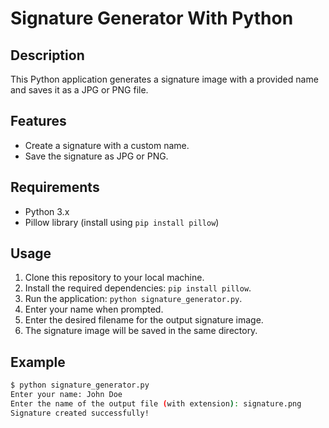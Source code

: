 # Signature Generator With Python


## Description
This Python application generates a signature image with a provided name and saves it as a JPG or PNG file.

## Features
- Create a signature with a custom name.
- Save the signature as JPG or PNG.

## Requirements
- Python 3.x
- Pillow library (install using `pip install pillow`)

## Usage
1. Clone this repository to your local machine.
2. Install the required dependencies: `pip install pillow`.
3. Run the application: `python signature_generator.py`.
4. Enter your name when prompted.
5. Enter the desired filename for the output signature image.
6. The signature image will be saved in the same directory.

## Example
```bash
$ python signature_generator.py
Enter your name: John Doe
Enter the name of the output file (with extension): signature.png
Signature created successfully!

